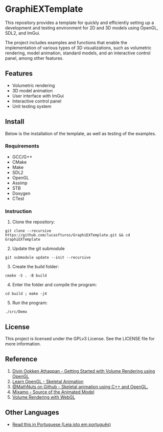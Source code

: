 # GraphiEXTemplate

This repository provides a template for quickly and efficiently setting up a development and testing environment for 2D and 3D models using OpenGL, SDL2, and ImGui.

The project includes examples and functions that enable the implementation of various types of 3D visualizations, such as volumetric rendering, model animation, standard models, and an interactive control panel, among other features.

## Features

-   Volumetric rendering
-   3D model animation
-   User interface with ImGui
-   Interactive control panel
-   Unit testing system

## Install

Below is the installation of the template, as well as testing of the examples.

### Requirements

-   GCC/G++
-   CMake
-   Make
-   SDL2
-   OpenGL
-   Assimp
-   STB
-   Doxygen
-   CTest

### Instruction

1. Clone the repository:

```
git clone --recursive https://github.com/lucasfturos/GraphiEXTemplate.git && cd GraphiEXTemplate
```

2. Update the git submodule

```
git submodule update --init --recursive
```

3. Create the build folder:

```
cmake -S . -B build
```

4. Enter the folder and compile the program:

```
cd build ; make -j4
```

5. Run the program:

```
./src/Demo
```

## License

This project is licensed under the GPLv3 License. See the LICENSE file for more information.

## Reference

1. [Divin Ookken Athappan - Getting Started with Volume Rendering using OpenGL](https://www.codeproject.com/Articles/352270/Getting-Started-with-Volume-Rendering-using-OpenGL)
2. [Learn OpenGL - Skeletal Animation](https://learnopengl.com/Guest-Articles/2020/Skeletal-Animation)
3. [@MathNuts on Github - Skeletal animation using C++ and OpenGL.](https://github.com/MathNuts/SkeletalAnimation)
4. [Mixamo - Source of the Animated Model](https://www.mixamo.com/)
5. [Volume Rendering with WebGL](https://www.willusher.io/webgl/2019/01/13/volume-rendering-with-webgl/)

## Other Languages

-   [Read this in Portuguese (Leia isto em português)](docs/README-pt-br.md)
